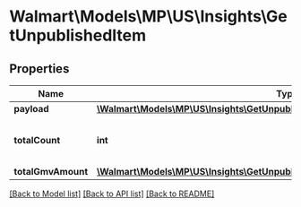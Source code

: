 # Walmart\Models\MP\US\Insights\GetUnpublishedItem

## Properties

Name | Type | Description | Notes
------------ | ------------- | ------------- | -------------
**payload** | [**\Walmart\Models\MP\US\Insights\GetUnpublishedItems200ResponsePayloadInner[]**](GetUnpublishedItems200ResponsePayloadInner.md) |  | [optional]
**totalCount** | **int** | total number of unpublished items | [optional]
**totalGmvAmount** | [**\Walmart\Models\MP\US\Insights\GetUnpublishedItems200ResponseTotalGmvAmount**](GetUnpublishedItems200ResponseTotalGmvAmount.md) |  | [optional]


[[Back to Model list]](./) [[Back to API list]](../../../../../README.md#supported-apis) [[Back to README]](../../../../../README.md)
